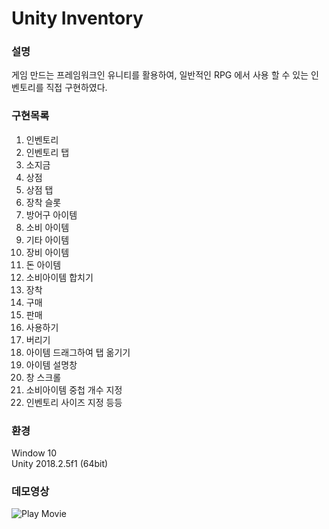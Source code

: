 # Unity Inventory

### 설명

게임 만드는 프레임워크인 유니티를 활용하여, 일반적인 RPG 에서 사용 할 수 있는 인벤토리를 직접 구현하였다.

### 구현목록
1. 인벤토리
2. 인벤토리 탭
3. 소지금
4. 상점
5. 상점 탭
6. 장착 슬롯
7. 방어구 아이템
8. 소비 아이템
9. 기타 아이템
10. 장비 아이템
11. 돈 아이템
12. 소비아이템 합치기
13. 장착
14. 구매
15. 판매
16. 사용하기
17. 버리기
18. 아이템 드래그하여 탭 옮기기
19. 아이템 설명창
20. 창 스크롤
21. 소비아이템 중첩 개수 지정
22. 인벤토리 사이즈 지정
등등

### 환경
Window 10 </br>
Unity 2018.2.5f1 (64bit)

### 데모영상
![Play Movie](https://github.com/chuuuul/Inventory/blob/master/GitSource/demo.gif)
